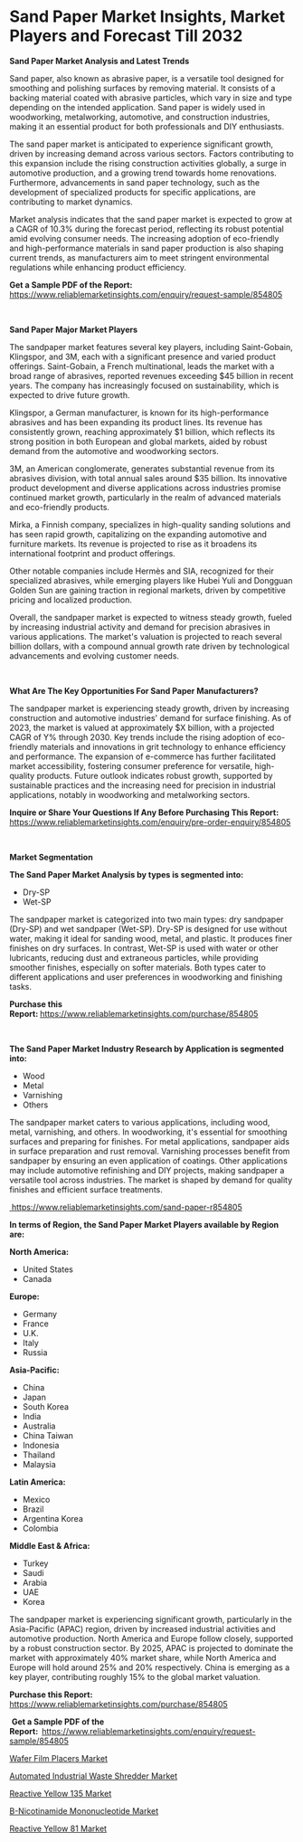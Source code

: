 <p><h1>Sand Paper Market Insights, Market Players and Forecast Till 2032</h1></p><p><strong>Sand Paper Market Analysis and Latest Trends</strong></p>
<p><p>Sand paper, also known as abrasive paper, is a versatile tool designed for smoothing and polishing surfaces by removing material. It consists of a backing material coated with abrasive particles, which vary in size and type depending on the intended application. Sand paper is widely used in woodworking, metalworking, automotive, and construction industries, making it an essential product for both professionals and DIY enthusiasts.</p><p>The sand paper market is anticipated to experience significant growth, driven by increasing demand across various sectors. Factors contributing to this expansion include the rising construction activities globally, a surge in automotive production, and a growing trend towards home renovations. Furthermore, advancements in sand paper technology, such as the development of specialized products for specific applications, are contributing to market dynamics.</p><p>Market analysis indicates that the sand paper market is expected to grow at a CAGR of 10.3% during the forecast period, reflecting its robust potential amid evolving consumer needs. The increasing adoption of eco-friendly and high-performance materials in sand paper production is also shaping current trends, as manufacturers aim to meet stringent environmental regulations while enhancing product efficiency.</p></p>
<p><strong>Get a Sample PDF of the Report:&nbsp;</strong> <a href="https://www.reliablemarketinsights.com/enquiry/request-sample/854805?utm_campaign=2129&utm_medium=2&utm_source=Github&utm_content=ia&utm_term=06022025&utm_id=sand-paper">https://www.reliablemarketinsights.com/enquiry/request-sample/854805</a></p>
<p>&nbsp;</p>
<p><strong>Sand Paper Major Market Players</strong></p>
<p><p>The sandpaper market features several key players, including Saint-Gobain, Klingspor, and 3M, each with a significant presence and varied product offerings. Saint-Gobain, a French multinational, leads the market with a broad range of abrasives, reported revenues exceeding $45 billion in recent years. The company has increasingly focused on sustainability, which is expected to drive future growth.</p><p>Klingspor, a German manufacturer, is known for its high-performance abrasives and has been expanding its product lines. Its revenue has consistently grown, reaching approximately $1 billion, which reflects its strong position in both European and global markets, aided by robust demand from the automotive and woodworking sectors.</p><p>3M, an American conglomerate, generates substantial revenue from its abrasives division, with total annual sales around $35 billion. Its innovative product development and diverse applications across industries promise continued market growth, particularly in the realm of advanced materials and eco-friendly products.</p><p>Mirka, a Finnish company, specializes in high-quality sanding solutions and has seen rapid growth, capitalizing on the expanding automotive and furniture markets. Its revenue is projected to rise as it broadens its international footprint and product offerings.</p><p>Other notable companies include Hermès and SIA, recognized for their specialized abrasives, while emerging players like Hubei Yuli and Dongguan Golden Sun are gaining traction in regional markets, driven by competitive pricing and localized production.</p><p>Overall, the sandpaper market is expected to witness steady growth, fueled by increasing industrial activity and demand for precision abrasives in various applications. The market's valuation is projected to reach several billion dollars, with a compound annual growth rate driven by technological advancements and evolving customer needs.</p></p>
<p>&nbsp;</p>
<p><strong>What Are The Key Opportunities For Sand Paper Manufacturers?</strong></p>
<p><p>The sandpaper market is experiencing steady growth, driven by increasing construction and automotive industries' demand for surface finishing. As of 2023, the market is valued at approximately $X billion, with a projected CAGR of Y% through 2030. Key trends include the rising adoption of eco-friendly materials and innovations in grit technology to enhance efficiency and performance. The expansion of e-commerce has further facilitated market accessibility, fostering consumer preference for versatile, high-quality products. Future outlook indicates robust growth, supported by sustainable practices and the increasing need for precision in industrial applications, notably in woodworking and metalworking sectors.</p></p>
<p><strong>Inquire or Share Your Questions If Any Before Purchasing This Report:</strong> <a href="https://www.reliablemarketinsights.com/enquiry/pre-order-enquiry/854805?utm_campaign=2129&utm_medium=2&utm_source=Github&utm_content=ia&utm_term=06022025&utm_id=sand-paper">https://www.reliablemarketinsights.com/enquiry/pre-order-enquiry/854805</a></p>
<p>&nbsp;</p>
<p><strong>Market Segmentation</strong></p>
<p><strong>The Sand Paper Market Analysis by types is segmented into:</strong></p>
<p><ul><li>Dry-SP</li><li>Wet-SP</li></ul></p>
<p><p>The sandpaper market is categorized into two main types: dry sandpaper (Dry-SP) and wet sandpaper (Wet-SP). Dry-SP is designed for use without water, making it ideal for sanding wood, metal, and plastic. It produces finer finishes on dry surfaces. In contrast, Wet-SP is used with water or other lubricants, reducing dust and extraneous particles, while providing smoother finishes, especially on softer materials. Both types cater to different applications and user preferences in woodworking and finishing tasks.</p></p>
<p><strong>Purchase this Report:&nbsp;</strong><a href="https://www.reliablemarketinsights.com/purchase/854805?utm_campaign=2129&utm_medium=2&utm_source=Github&utm_content=ia&utm_term=06022025&utm_id=sand-paper">https://www.reliablemarketinsights.com/purchase/854805</a></p>
<p>&nbsp;</p>
<p><strong>The Sand Paper Market Industry Research by Application is segmented into:</strong></p>
<p><ul><li>Wood</li><li>Metal</li><li>Varnishing</li><li>Others</li></ul></p>
<p><p>The sandpaper market caters to various applications, including wood, metal, varnishing, and others. In woodworking, it's essential for smoothing surfaces and preparing for finishes. For metal applications, sandpaper aids in surface preparation and rust removal. Varnishing processes benefit from sandpaper by ensuring an even application of coatings. Other applications may include automotive refinishing and DIY projects, making sandpaper a versatile tool across industries. The market is shaped by demand for quality finishes and efficient surface treatments.</p></p>
<p><a href="https://www.reliablemarketinsights.com/sand-paper-r854805?utm_campaign=2129&utm_medium=2&utm_source=Github&utm_content=ia&utm_term=06022025&utm_id=sand-paper">&nbsp;https://www.reliablemarketinsights.com/sand-paper-r854805</a></p>
<p><strong>In terms of Region, the Sand Paper Market Players available by Region are:</strong></p>
<p>
    <p> <strong> North America: </strong>
        <ul>
            <li>United States</li>
            <li>Canada</li>
        </ul>
        </p> 
    <p> <strong> Europe: </strong>
        <ul>
            <li>Germany</li>
            <li>France</li>
            <li>U.K.</li>
            <li>Italy</li>
            <li>Russia</li>
        </ul>
        </p> 
    <p> <strong> Asia-Pacific: </strong>
        <ul>
            <li>China</li>
            <li>Japan</li>
            <li>South Korea</li>
            <li>India</li>
            <li>Australia</li>
            <li>China Taiwan</li>
            <li>Indonesia</li>
            <li>Thailand</li>
            <li>Malaysia</li>
        </ul>
        </p> 
    <p> <strong> Latin America: </strong>
        <ul>
            <li>Mexico</li>
            <li>Brazil</li>
            <li>Argentina Korea</li>
            <li>Colombia</li>
        </ul>
        </p> 
    <p> <strong> Middle East & Africa: </strong>
        <ul>
            <li>Turkey</li>
            <li>Saudi</li>
            <li>Arabia</li>
            <li>UAE</li>
            <li>Korea</li>
        </ul>
    </p>
    </p>
<p><p>The sandpaper market is experiencing significant growth, particularly in the Asia-Pacific (APAC) region, driven by increased industrial activities and automotive production. North America and Europe follow closely, supported by a robust construction sector. By 2025, APAC is projected to dominate the market with approximately 40% market share, while North America and Europe will hold around 25% and 20% respectively. China is emerging as a key player, contributing roughly 15% to the global market valuation.</p></p>
<p><strong>Purchase this Report: </strong><a href="https://www.reliablemarketinsights.com/purchase/854805?utm_campaign=2129&utm_medium=2&utm_source=Github&utm_content=ia&utm_term=06022025&utm_id=sand-paper">https://www.reliablemarketinsights.com/purchase/854805</a></p>
<p>&nbsp;<strong>Get a Sample PDF of the Report:&nbsp;&nbsp;</strong><a href="https://www.reliablemarketinsights.com/enquiry/request-sample/854805?utm_campaign=2129&utm_medium=2&utm_source=Github&utm_content=ia&utm_term=06022025&utm_id=sand-paper">https://www.reliablemarketinsights.com/enquiry/request-sample/854805</a></p>
<p><strong></strong></p>
<p><p><a href="https://www.linkedin.com/pulse/comprehensive-assessment-globalwafer-film-placers-marketmarketsize-e50ve?utm_campaign=2129&utm_medium=2&utm_source=Github&utm_content=ia&utm_term=06022025&utm_id=sand-paper">Wafer Film Placers Market</a></p><p><a href="https://www.linkedin.com/pulse/precise-revenue-projections-automated-industrial-waste-ykqoc?utm_campaign=2129&utm_medium=2&utm_source=Github&utm_content=ia&utm_term=06022025&utm_id=sand-paper">Automated Industrial Waste Shredder Market</a></p><p><a href="https://www.linkedin.com/pulse/evaluating-reactive-yellow-135-market-size-growth-potential-syrsf?utm_campaign=2129&utm_medium=2&utm_source=Github&utm_content=ia&utm_term=06022025&utm_id=sand-paper">Reactive Yellow 135 Market</a></p><p><a href="https://www.linkedin.com/pulse/growth-projections-b-nicotinamide-mononucleotide-market-jvzbc?utm_campaign=2129&utm_medium=2&utm_source=Github&utm_content=ia&utm_term=06022025&utm_id=sand-paper">B-Nicotinamide Mononucleotide Market</a></p><p><a href="https://www.linkedin.com/pulse/future-reactive-yellow-81-market-key-growth-drivers-forecasted-nqxdf?utm_campaign=2129&utm_medium=2&utm_source=Github&utm_content=ia&utm_term=06022025&utm_id=sand-paper">Reactive Yellow 81 Market</a></p></p>